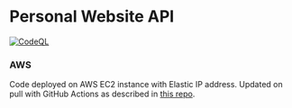# Personal Website API

[![CodeQL](https://github.com/brunomariz/personal-website-api/actions/workflows/github-code-scanning/codeql/badge.svg)](https://github.com/brunomariz/personal-website-api/actions/workflows/github-code-scanning/codeql)

### AWS

Code deployed on AWS EC2 instance with Elastic IP address. Updated on pull with GitHub Actions as described in [this repo](https://github.com/brunomariz/aws-cd).
